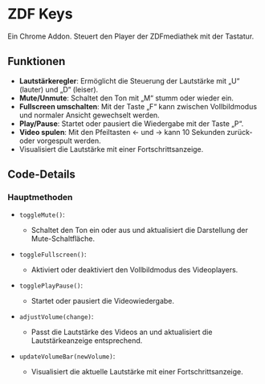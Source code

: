 # ZDF Keys

Ein Chrome Addon. Steuert den Player der ZDFmediathek mit der Tastatur.

## Funktionen

- **Lautstärkeregler**: Ermöglicht die Steuerung der Lautstärke mit „U“ (lauter) und „D“ (leiser).
- **Mute/Unmute**: Schaltet den Ton mit „M“ stumm oder wieder ein.
- **Fullscreen umschalten**: Mit der Taste „F“ kann zwischen Vollbildmodus und normaler Ansicht gewechselt werden.
- **Play/Pause**: Startet oder pausiert die Wiedergabe mit der Taste „P“.
- **Video spulen**: Mit den Pfeiltasten ← und → kann 10 Sekunden zurück- oder vorgespult werden.
- Visualisiert die Lautstärke mit einer Fortschrittsanzeige.

## Code-Details

### Hauptmethoden

- `toggleMute()`:
  - Schaltet den Ton ein oder aus und aktualisiert die Darstellung der Mute-Schaltfläche.

- `toggleFullscreen()`:
  - Aktiviert oder deaktiviert den Vollbildmodus des Videoplayers.

- `togglePlayPause()`:
  - Startet oder pausiert die Videowiedergabe.

- `adjustVolume(change)`:
  - Passt die Lautstärke des Videos an und aktualisiert die Lautstärkeanzeige entsprechend.

- `updateVolumeBar(newVolume)`:
  - Visualisiert die aktuelle Lautstärke mit einer Fortschrittsanzeige.
